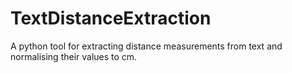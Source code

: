 # TextDistanceExtraction
A python tool for extracting distance measurements from text and normalising their values to cm. 
